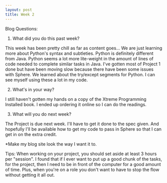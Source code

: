 ```yaml
---
layout: post
title: Week 2
---
```


Blog Questions:

1. What did you do this past week?     

This week has been pretty chill as far as content goes... We are just learning more about Python's syntax and subtleties. Python is definitely different from Java. Python seems a lot more lite-weight in the amount of lines of code needed to complete similar tasks in Java. I've gotten most of Project 1 done but have been moving slow because there have been some issues with Sphere.
We learned about the try/except segments for Python. I can see myself using these a lot in my code.

2. What's in your way?  

I still haven't gotten my hands on a copy of the Xtreme Programming Installed book. I ended up ordering it online so I can do the readings.

3. What will you do next week?  

The Project is due next week. I'll have to get it done to the spec given. And hopefully I'll be available how to get my code to pass in Sphere so that I can get in on the extra credit.

*Make my blog site look the way I want it to.  

Tips:
When working on your project, you should set aside at least 3 hours per "session". I found that if I ever want to put up a good chunk of the tasks, for the project, then I need to be in front of the computer for a good amount of time. Plus, when you're on a role you don't want to have to stop the flow without getting it all out.
